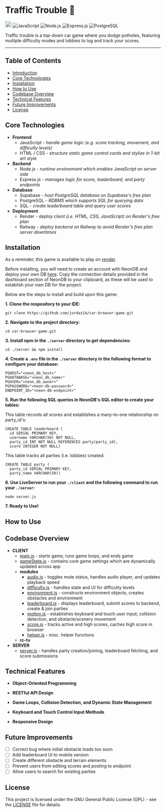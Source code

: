 # Traffic Trouble 🚙
<a href='http://www.recurse.com' title='Made with love at the Recurse Center'><img src='https://cloud.githubusercontent.com/assets/2883345/11325206/336ea5f4-9150-11e5-9e90-d86ad31993d8.png' height='20px'/></a>
![JavaScript](https://img.shields.io/badge/JavaScript-F7DF1E?logo=javascript&logoColor=white)
![Node.js](https://img.shields.io/badge/Node.js-339933?logo=node.js&logoColor=white)
![Express.js](https://img.shields.io/badge/Express.js-000000?logo=express&logoColor=white)
![PostgreSQL](https://img.shields.io/badge/PostgreSQL-336791?logo=postgresql&logoColor=white)

Traffic trouble is a top-down car game where you dodge potholes, featuring multiple difficulty modes and lobbies to log and track your scores. 

<hr>

## Table of Contents
- [Introduction](#traffic-trouble-)
- [Core Technologies](#core-technologies)
- [Installation](#installation)
- [How to Use](#how-to-use)
- [Codebase Overview](#codebase-overview)
- [Technical Features](#technical-features)
- [Future Improvements](#future-improvements)
- [License](#license)

## Core Technologies

- **Frontend**
  - JavaScript - _handle game logic (e.g. score tracking, movement, and difficulty levels)_
  - HTML / CSS - _structure static game control cards and stylize in 1-bit art style_
- **Backend**
  - Node.js - _runtime environment which enables JavaScript on server side_
  - Express.js - _manages logic for score, leaderboard, and party endpoints_
- **Database**
  - Supabase - _host PostgreSQL database on Supabase's free plan_
  - PostgreSQL - _RDBMS which supports SQL for querying data_
  - SQL - _create leaderboard table and query user scores_
- **Deployment**
  - Render - _deploy client (i.e. HTML, CSS, JavaScript) on Render's free plan_  
  - Railway - _deploy backend on Railway to avoid Render's free plan server downtimes_ 

## Installation

As a reminder, this game is available to play on [render](https://traffic-browser-game.onrender.com/).

Before installing, you will need to create an account with NeonDB and deploy your own DB [here](https://console.neon.tech/app/projects). Copy the connection details provided in the dashboard section of NeonDB to your clipboard, as these will be used to establish your own DB for the project.

Below are the steps to install and build upon this game:

**1. Clone the respository to your IDE:**
```
git clone https://github.com/jordaz14/car-browser-game.git
```
**2. Navigate to the project directory:**
```
cd car-browser-game.git
```
**3. Install npm in the `./server` directory to get dependencies:**
```
cd ./server && npm install
```
**4. Create a `.env` file in the `./server` directory in the following format to configure your database:**
```
PGHOST="<neon_db_host>"
PGDATABASE="<neon_db_name>"
PGUSER="<neon_db_owner>"
PGPASSWORD="<neon-db-password>"
ENDPOINT_ID="<neon-db-endpoint>"
```
**5. Run the following SQL queries in NeonDB's SQL editor to create your tables:**

This table records all scores and establishes a many-to-one relationship on party_id's:
```
CREATE TABLE leaderboard (
  id SERIAL PRIMARY KEY,
  username VARCHAR(50) NOT NULL,
  party_id INT NOT NULL REFERENCES party(party_id),
  score INTEGER NOT NULL)
```
This table tracks all parties (i.e. lobbies) created:
```
CREATE TABLE party (
  party_id SERIAL PRIMARY KEY,
  party_name VARCHAR(50))
```
**6. Use LiveServer to run your `./client` and the following command to run your `./server`:**
```
node server.js
```
**7. Ready to Use!**

## How to Use

## Codebase Overview

- **CLIENT**
  - [main.js](./client/main.js) - starts game, runs game loops, and ends game
  - [gameState.js](./client/gameState.js) - contains core game settings which are dynamically updated across app
  - **modules**
    - [audio.js](./client/modules/audio.js) - toggles mute status, handles audio player, and updates playback speed
    - [difficulty.js](./client/modules/difficulty.js) - handles state and UI for difficulty levels
    - [environment.js](./client/modules/environment.js) - constructs environment objects, creates obstacles and environment
    - [leaderboard.js](./client/modules/leaderboard.js) - displays leaderboard, submit scores to backend, create & join parties
    - [motion.js](./client/modules/motion.js) - establishes keyboard and touch user input, collision detection, and obstacle/scenery movement
    - [score.js](./client/modules/score.js) - tracks active and high scores, caches high score in browser
    - [helper.js](./client/modules/helper.js) - misc. helper functions
  - **rc-tv**  
- **SERVER**
  - [server.js](./server/server.js) - handles party creation/joining, leaderboard fetching, and score submissions

## Technical Features

- **Object-Oriented Programming**

- **RESTful API Design**

- **Game Loops, Collision Detection, and Dynamic State Management**

- **Keyboard and Touch Control Input Methods**

- **Responsive Design**

## Future Improvements
- [ ] Correct bug where initial obstacle loads too soon
- [ ] Add leaderboard UI to mobile version
- [ ] Create different obstacle and terrain elements
- [ ] Prevent users from editing scores and posting to endpoint
- [ ] Allow users to search for existing parties

## License
This project is licensed under the GNU General Public License (GPL) - see the [LICENSE](./LICENSE) file for details.
